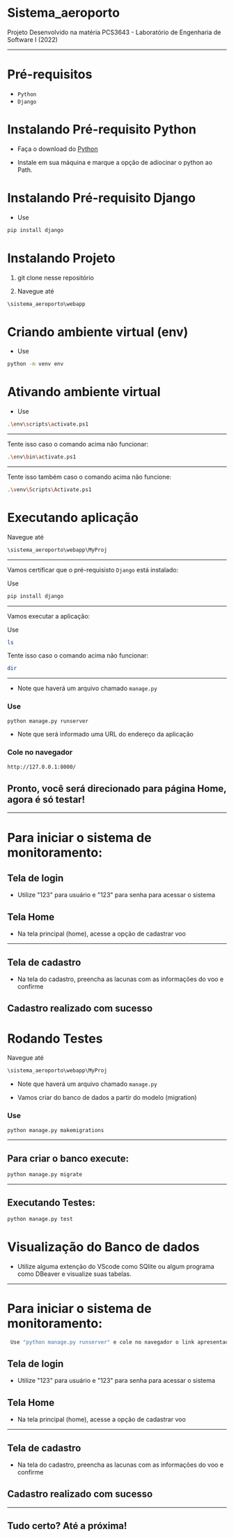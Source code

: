 # Sistema_aeroporto

Projeto Desenvolvido na matéria PCS3643 - Laboratório de Engenharia de Software I (2022)

---

# Pré-requisitos

- `Python`
- `Django`

# Instalando Pré-requisito Python

 - Faça o download do [Python](https://www.python.org/downloads/)

- Instale em sua máquina e marque a opção de adiocinar o python ao Path.

# Instalando Pré-requisito Django

- Use
 
 ```bash
pip install django
```

# Instalando Projeto

1) git clone nesse repositório

2) Navegue até

```bash
\sistema_aeroporto\webapp
```

# Criando ambiente virtual (env)

- Use

```bash
python -m venv env
```

# Ativando ambiente virtual

- Use

```bash
.\env\scripts\activate.ps1
```

---
Tente isso caso o comando acima não funcionar:

```bash
.\env\bin\activate.ps1
```

---

Tente isso também caso o comando acima não funcione:

```bash
.\venv\Scripts\Activate.ps1
```

# Executando aplicação

Navegue até

```bash
\sistema_aeroporto\webapp\MyProj
```

---


Vamos certificar que o pré-requisisto `Django` está instalado:

Use

 ```bash
pip install django
```
---


Vamos executar a aplicação:


Use

```bash
ls
```
Tente isso caso o comando acima não funcionar:

```bash
dir
```

---

- Note que haverá um arquivo chamado ``` manage.py ```

### Use

```bash
python manage.py runserver
```

- Note que será informado uma URL do endereço da aplicação 

### Cole no navegador
```bash
http://127.0.0.1:8000/

```
## Pronto, você será direcionado para página Home, agora é só testar!

---

# Para iniciar o sistema de monitoramento:

## Tela de login

- Utilize "123" para usuário e "123" para senha para acessar o sistema

## Tela Home

- Na tela principal (home), acesse a opção de cadastrar voo
---

## Tela de cadastro

- Na tela do cadastro, preencha as lacunas com as informações do voo e confirme

## Cadastro realizado com sucesso

# Rodando Testes

Navegue até

```bash
\sistema_aeroporto\webapp\MyProj
```

- Note que haverá um arquivo chamado ``` manage.py ```

- Vamos criar do banco de dados a partir do modelo (migration)

### Use

```bash
python manage.py makemigrations
```

---

## Para criar o banco execute:

```bash
python manage.py migrate
```

---

## Executando Testes:

```bash
python manage.py test
```

# Visualização do  Banco de dados

- Utilize alguma extenção do VScode como SQlite ou algum programa como DBeaver e visualize suas tabelas.

---

# Para iniciar o sistema de monitoramento:

```bash
 Use "python manage.py runserver" e cole no navegador o link apresentado (http://127.0.0.1:8000/)
```

## Tela de login

- Utilize "123" para usuário e "123" para senha para acessar o sistema

## Tela Home

- Na tela principal (home), acesse a opção de cadastrar voo
---

## Tela de cadastro

- Na tela do cadastro, preencha as lacunas com as informações do voo e confirme

## Cadastro realizado com sucesso

---

## Tudo certo? Até a próxima!
